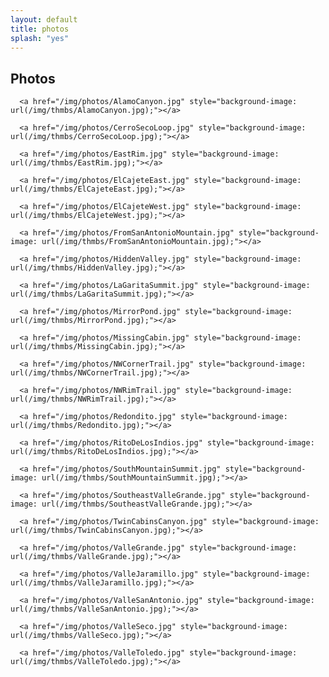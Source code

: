 ```yaml
---
layout: default
title: photos
splash: "yes"
---
```


## Photos

<section id="gallery">
    
    
    
      <a href="/img/photos/AlamoCanyon.jpg" style="background-image: url(/img/thmbs/AlamoCanyon.jpg);"></a>
    
      <a href="/img/photos/CerroSecoLoop.jpg" style="background-image: url(/img/thmbs/CerroSecoLoop.jpg);"></a>
    
      <a href="/img/photos/EastRim.jpg" style="background-image: url(/img/thmbs/EastRim.jpg);"></a>
    
      <a href="/img/photos/ElCajeteEast.jpg" style="background-image: url(/img/thmbs/ElCajeteEast.jpg);"></a>
    
      <a href="/img/photos/ElCajeteWest.jpg" style="background-image: url(/img/thmbs/ElCajeteWest.jpg);"></a>
    
      <a href="/img/photos/FromSanAntonioMountain.jpg" style="background-image: url(/img/thmbs/FromSanAntonioMountain.jpg);"></a>
    
      <a href="/img/photos/HiddenValley.jpg" style="background-image: url(/img/thmbs/HiddenValley.jpg);"></a>
    
      <a href="/img/photos/LaGaritaSummit.jpg" style="background-image: url(/img/thmbs/LaGaritaSummit.jpg);"></a>
    
      <a href="/img/photos/MirrorPond.jpg" style="background-image: url(/img/thmbs/MirrorPond.jpg);"></a>
    
      <a href="/img/photos/MissingCabin.jpg" style="background-image: url(/img/thmbs/MissingCabin.jpg);"></a>
    
      <a href="/img/photos/NWCornerTrail.jpg" style="background-image: url(/img/thmbs/NWCornerTrail.jpg);"></a>
    
      <a href="/img/photos/NWRimTrail.jpg" style="background-image: url(/img/thmbs/NWRimTrail.jpg);"></a>
    
      <a href="/img/photos/Redondito.jpg" style="background-image: url(/img/thmbs/Redondito.jpg);"></a>
    
      <a href="/img/photos/RitoDeLosIndios.jpg" style="background-image: url(/img/thmbs/RitoDeLosIndios.jpg);"></a>
    
      <a href="/img/photos/SouthMountainSummit.jpg" style="background-image: url(/img/thmbs/SouthMountainSummit.jpg);"></a>
    
      <a href="/img/photos/SoutheastValleGrande.jpg" style="background-image: url(/img/thmbs/SoutheastValleGrande.jpg);"></a>
    
      <a href="/img/photos/TwinCabinsCanyon.jpg" style="background-image: url(/img/thmbs/TwinCabinsCanyon.jpg);"></a>
    
      <a href="/img/photos/ValleGrande.jpg" style="background-image: url(/img/thmbs/ValleGrande.jpg);"></a>
    
      <a href="/img/photos/ValleJaramillo.jpg" style="background-image: url(/img/thmbs/ValleJaramillo.jpg);"></a>
    
      <a href="/img/photos/ValleSanAntonio.jpg" style="background-image: url(/img/thmbs/ValleSanAntonio.jpg);"></a>
    
      <a href="/img/photos/ValleSeco.jpg" style="background-image: url(/img/thmbs/ValleSeco.jpg);"></a>
    
      <a href="/img/photos/ValleToledo.jpg" style="background-image: url(/img/thmbs/ValleToledo.jpg);"></a>
    
</section>